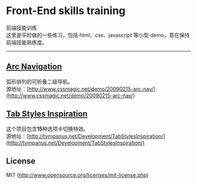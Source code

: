 # Front-End skills training

前端技能训练  
这里是平时做的一些练习，包括 html、css、javascript 等小型 demo，意在保持前端技能熟练度。

---


## [Arc Navigation](https://github.com/lovefishs/FE-skills-training/tree/master/arc-navigation)

弧形排列的可折叠二级导航。  
源地址：[http://www.cssmagic.net/demo/20090215-arc-nav/](http://www.cssmagic.net/demo/20090215-arc-nav/)


## [Tab Styles Inspiration](https://github.com/lovefishs/FE-skills-training/tree/master/tab-styles-inspiration)

这个项目包含**15**种选项卡切换特效。  
源地址：[http://tympanus.net/Development/TabStylesInspiration/](http://tympanus.net/Development/TabStylesInspiration/)


## License

MIT (http://www.opensource.org/licenses/mit-license.php)
